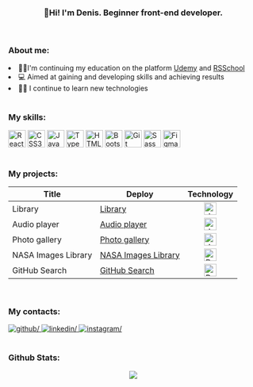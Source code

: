 ###  <div align="center">👋Hi! I'm Denis. Beginner front-end developer.</div>  

<br/>  

### About me:  

<div align="start">
<li>👨‍🎓I'm continuing my education on the platform <a href="https://www.udemy.com/">Udemy</a> and <a href="https://rs.school/">RSSchool</a></li>
<li>💻 Aimed at gaining and developing skills and achieving results</li>
<li>👨‍💻 I continue to learn new technologies</li>
</div>  

<br/>  

### My skills:  
<div align="start">  
      <img src="https://profilinator.rishav.dev/skills-assets/react-original-wordmark.svg" alt="React" height="35"/>
      <img src="https://profilinator.rishav.dev/skills-assets/css3-original-wordmark.svg" alt="CSS3" height="35"/>
      <img src="https://profilinator.rishav.dev/skills-assets/javascript-original.svg" alt="JavaScript" height="35"/>  
      <img src="https://profilinator.rishav.dev/skills-assets/typescript-original.svg" alt="TypeScript" height="35"/> 
      <img src="https://profilinator.rishav.dev/skills-assets/html5-original-wordmark.svg" alt="HTML5" height="35"/>
      <img src="https://profilinator.rishav.dev/skills-assets/bootstrap-plain.svg" alt="Bootstrap" height="35"/> 
      <img src="https://profilinator.rishav.dev/skills-assets/git-scm-icon.svg" alt="Git" height="35"/>
      <img src="https://profilinator.rishav.dev/skills-assets/sass-original.svg" alt="Sass" height="35"/>
      <img src="https://profilinator.rishav.dev/skills-assets/figma-icon.svg" alt="Figma" height="35"/>  
</div>

<br/>  

### My projects:   
<table>
      <thead color="red">
          <tr>
              <th>Title</th>
              <th>Deploy</th>
              <th>Technology</th>
          </tr>
      </thead>
      <tbody>
          <tr>
              <td>Library</td>
              <td><a href="https://rolling-scopes-school.github.io/denbern-JSFEPRESCHOOL2023Q2/library/">Library</a></td>
              <td align="center"><img src="https://profilinator.rishav.dev/skills-assets/javascript-original.svg" alt="JavaScript" height="25"/></td>
          </tr>
          <tr>
              <td>Audio player</td>
              <td><a href="https://rolling-scopes-school.github.io/denbern-JSFEPRESCHOOL2023Q2/js30-1.2-audio-player/">Audio player</a></td>
              <td align="center"><img src="https://profilinator.rishav.dev/skills-assets/javascript-original.svg" alt="JavaScript" height="25"/></td>
          </tr>
          <tr>
              <td>Photo gallery</td>
              <td><a href="https://rolling-scopes-school.github.io/denbern-JSFEPRESCHOOL2023Q2/js30-2.2-images-gallery/">Photo gallery</a></td>
              <td align="center"><img src="https://profilinator.rishav.dev/skills-assets/javascript-original.svg" alt="JavaScript" height="25"/></td>
          </tr>
          <tr>
              <td>NASA Images Library</td>
              <td><a href="https://denbern.github.io/NASAImagesLibrary/">NASA Images Library</a></td>
              <td align="center"><img src="https://profilinator.rishav.dev/skills-assets/react-original-wordmark.svg" alt="React" height="25"/></a> </td>
          </tr>
          <tr>
              <td>GitHub Search</td>
              <td><a href="https://denbern.github.io/GitHubSearch/">GitHub Search</a></td>
              <td align="center"><img src="https://profilinator.rishav.dev/skills-assets/react-original-wordmark.svg" alt="React" height="25"/></a> </td>
          </tr>
      </tbody>
  </table>

<br/>  

### My contacts:  
<div align="start">
<a href="https://github.com/https://github.com/DenBern" target="_blank">
<img src=https://img.shields.io/badge/github-%2324292e.svg?&style=for-the-badge&logo=github&logoColor=white alt=github/>
</a>
<a href="https://www.linkedin.com/in/denis-bernovich-064184234/" target="_blank">
<img src=https://img.shields.io/badge/linkedin-%231E77B5.svg?&style=for-the-badge&logo=linkedin&logoColor=white alt=linkedin/>
</a>
<a href="https://instagram.com/denberno" target="_blank">
<img src=https://img.shields.io/badge/instagram-%23000000.svg?&style=for-the-badge&logo=instagram&logoColor=white alt=instagram/>
</a>  
</div>  
  

<br/>  



### Github Stats:  
<div align="center"><img src="https://github-readme-stats.vercel.app/api?username=denbern&show_icons=true&count_private=true&hide_border=true" align="center" /></div>

